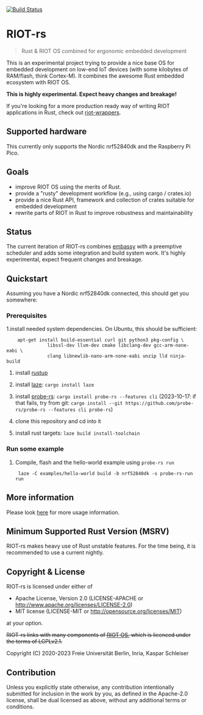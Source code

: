 [![Build Status](https://drone.schleiser.de/api/badges/future-proof-iot/RIOT-rs/status.svg?ref=refs/heads/main)](https://drone.schleiser.de/future-proof-iot/RIOT-rs)

# RIOT-rs

> Rust & RIOT OS combined for ergonomic embedded development

This is an experimental project trying to provide a nice base OS for embedded
development on low-end IoT devices (with some kilobytes of RAM/flash, think Cortex-M).
It combines the awesome Rust embedded ecosystem with RIOT OS.

**This is highly experimental. Expect heavy changes and breakage!**

If you're looking for a more production ready way of writing RIOT applications
in Rust, check out [riot-wrappers](https://gitlab.com/etonomy/riot-wrappers).

## Supported hardware

This currently only supports the Nordic nrf52840dk and the Raspberry Pi Pico.

## Goals

- improve RIOT OS using the merits of Rust.
- provide a "rusty" development workflow (e.g., using cargo / crates.io)
- provide a nice Rust API, framework and collection of crates suitable for
  embedded development
- rewrite parts of RIOT in Rust to improve robustness and maintainability

## Status

The current iteration of RIOT-rs combines [embassy](https://embassy.dev/) with
a preemptive scheduler and adds some integration and build system work.
It's highly experimental, expect frequent changes and breakage.

## Quickstart

Assuming you have a Nordic nrf52840dk connected, this should get you somewhere:

### Prerequisites

1.install needed system dependencies. On Ubuntu, this should be sufficient:

        apt-get install build-essential curl git python3 pkg-config \
                   libssl-dev llvm-dev cmake libclang-dev gcc-arm-none-eabi \
                   clang libnewlib-nano-arm-none-eabi unzip lld ninja-build

1. install [rustup](https://rustup.rs/)

1. install [laze](https://github.com/kaspar030/laze): `cargo install laze`

1. install [probe-rs](https://github.com/probe-rs/probe-rs): `cargo install probe-rs --features cli`
   (2023-10-17: if that fails, try from git: `cargo install --git https://github.com/probe-rs/probe-rs --features cli probe-rs`)

1. clone this repository and cd into it

1. install rust targets: `laze build install-toolchain`

### Run some example

1. Compile, flash and the hello-world example using `probe-rs run`

        laze -C examples/hello-world build -b nrf52840dk -s probe-rs-run run

## More information

Please look [here](doc/build_system.md) for more usage information.

## Minimum Supported Rust Version (MSRV)

RIOT-rs makes heavy use of Rust unstable features. For the time being, it is
recommended to use a current nightly.

## Copyright & License

RIOT-rs is licensed under either of

- Apache License, Version 2.0 (LICENSE-APACHE or http://www.apache.org/licenses/LICENSE-2.0)
- MIT license (LICENSE-MIT or http://opensource.org/licenses/MIT)

at your option.

~~RIOT-rs links with many components of [RIOT OS](https://github.com/RIOT-OS/RIOT),
which is licenced under the terms of LGPLv2.1.~~

Copyright (C) 2020-2023 Freie Universität Berlin, Inria, Kaspar Schleiser

## Contribution

Unless you explicitly state otherwise, any contribution intentionally submitted
for inclusion in the work by you, as defined in the Apache-2.0 license, shall
be dual licensed as above, without any additional terms or conditions.
